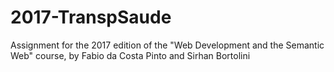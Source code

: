 # 2017-TranspSaude
Assignment for the 2017 edition of the "Web Development and the Semantic Web" course, by Fabio da Costa Pinto and Sirhan Bortolini
